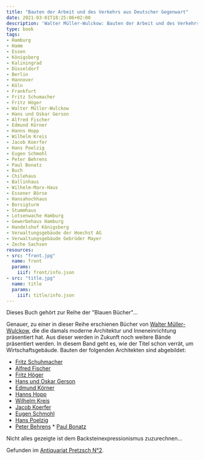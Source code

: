 ```yaml
---
title: "Bauten der Arbeit und des Verkehrs aus Deutscher Gegenwart"
date: 2021-03-01T18:25:06+02:00
description: 'Walter Müller-Wulckow: Bauten der Arbeit und des Verkehrs aus Deutscher Gegenwart. Karl Langewiesche, Königstein im Taunus 1925. <a class="worldcat" href="http://www.worldcat.org/oclc/869925265">&nbsp;</a>'
type: book
tags:
- Hamburg
- Hamm
- Essen
- Königsberg
- Kaliningrad
- Düsseldorf
- Berlin
- Hannover
- Köln
- Frankfurt
- Fritz Schumacher
- Fritz Höger
- Walter Müller-Wulckow
- Hans und Oskar Gerson
- Alfred Fischer
- Edmund Körner
- Hanns Hopp
- Wilhelm Kreis
- Jacob Koerfer
- Hans Poelzig
- Eugen Schmohl
- Peter Behrens
- Paul Bonatz
- Buch
- Chilehaus
- Ballinhaus
- Wilhelm-Marx-Haus
- Essener Börse
- Hansahochhaus
- Borsigturm
- Stummhaus
- Lotsenwache Hamburg
- Gewerbehaus Hamburg
- Handelshof Königsberg
- Verwaltungsgebäude der Hoechst AG
- Verwaltungsgebäude Gebrüder Mayer
- Zeche Sachsen
resources:
- src: "front.jpg"
  name: front
  params:
    iiif: front/info.json
- src: "title.jpg"
  name: title
  params:
    iiif: title/info.json
---
```


Dieses Buch gehört zur Reihe der "Blauen Bücher"...
<!--more-->
Genauer, zu einer in dieser Reihe erschienen Bücher von [Walter Müller-Wulckow](https://de.wikipedia.org/wiki/Walter_M%C3%BCller-Wulckow), die die damals moderne Architektur und Inneneinrichtung präsentiert hat. Aus dieser werden in Zukunft noch weitere Bände präsentiert werden.
In diesem Band geht es, wie der Titel schon verrät, um Wirtschaftsgebäude. Bauten der folgenden Architekten sind abgebildet:
* [Fritz Schuhmacher](https://de.wikipedia.org/wiki/Fritz_Schumacher)
* [Alfred Fischer](https://de.wikipedia.org/wiki/Alfred_Fischer_(Architekt))
* [Fritz Höger](https://de.wikipedia.org/wiki/Fritz_H%C3%B6ger)
* [Hans und Oskar Gerson](https://de.wikipedia.org/wiki/Hans_und_Oskar_Gerson)
* [Edmund Körner](https://de.wikipedia.org/wiki/Edmund_K%C3%B6rner)
* [Hanns Hopp](https://de.wikipedia.org/wiki/Hanns_Hopp)
* [Wilhelm Kreis](https://de.wikipedia.org/wiki/Wilhelm_Kreis)
* [Jacob Koerfer](https://de.wikipedia.org/wiki/Jacob_Koerfer)
* [Eugen Schmohl](https://de.wikipedia.org/wiki/Eugen_Schmohl)
* [Hans Poelzig](https://de.wikipedia.org/wiki/Hans_Poelzig)
* [Peter Behrens](https://de.wikipedia.org/wiki/Peter_Behrens)
* [Paul Bonatz](https://de.wikipedia.org/wiki/Paul_Bonatz)

Nicht alles gezeigte ist dem Backsteinexpressionismus zuzurechnen...

<div class="source">Gefunden im <a href="https://antiquariat-pretzsch.de/">Antiquariat Pretzsch N°2</a>.</div>
